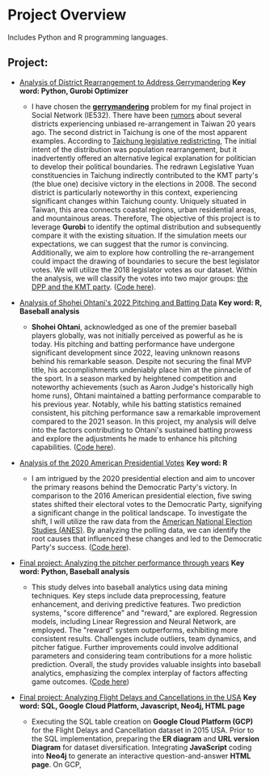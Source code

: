 # Project Overview
Includes Python and R programming languages.




## Project:
- [Analysis of District Rearrangement to Address Gerrymandering](https://github.com/ollill0823/101.UIUC_MS_IE-532-Analysis-of-Network-Data/tree/main/005.Final_project) **Key word: Python, Gurobi Optimizer**
    - I have chosen the **[gerrymandering](https://en.wikipedia.org/wiki/Gerrymandering)** problem for my final project in Social Network (IE532). There have been [rumors](https://michaelturton.blogspot.com/2008/02/gerrymandering.html) about several districts experiencing unbiased re-arrangement in Taiwan 20 years ago. The second district in Taichung is one of the most apparent examples. According to [Taichung legislative redistricting](https://frozengarlic.wordpress.com/2010/05/21/taichung-legislative-redistricting/), The initial intent of the distribution was population rearrangement, but it inadvertently offered an alternative legical explanation for politician to develop their political boundaries. The redrawn Legislative Yuan constituencies in Taichung indirectly contributed to the KMT party's (the blue one) decisive victory in the elections in 2008. The second district is particularly noteworthy in this context, experiencing significant changes within Taichung county. Uniquely situated in Taiwan, this area connects coastal regions, urban residential areas, and mountainous areas. Therefore, The objective of this project is to leverage **Gurobi** to identify the optimal distribution and subsequently compare it with the existing situation. If the simulation meets our expectations, we can suggest that the rumor is convincing. Additionally, we aim to explore how controlling the re-arrangement could impact the drawing of boundaries to secure the best legislator votes. We will utilize the 2018 legislator votes as our dataset. Within the analysis, we will classify the votes into two major groups: [the DPP and the KMT party](https://en.wikipedia.org/wiki/Legislative_Yuan_constituencies_in_Taichung_City). ([Code here](https://github.com/ollill0823/101.UIUC_MS_IE-532-Analysis-of-Network-Data/blob/main/005.Final_project/IE532_Final_Project_Chen_Wang.ipynb)).


- [Analysis of Shohei Ohtani's 2022 Pitching and Batting Data](https://github.com/ollill0823/005.UCLA_extension_R-Exploratory-Data-Analysis-and-Visualization/tree/main/010.2022_Shohei_Ohtani) **Key word: R, Baseball analysis**
    - **Shohei Ohtani**, acknowledged as one of the premier baseball players globally, was not initially perceived as powerful as he is today. His pitching and batting performance have undergone significant development since 2022, leaving unknown reasons behind his remarkable season. Despite not securing the final MVP title, his accomplishments undeniably place him at the pinnacle of the sport. In a season marked by heightened competition and noteworthy achievements (such as Aaron Judge's historically high home runs), Ohtani maintained a batting performance comparable to his previous year. Notably, while his batting statistics remained consistent, his pitching performance saw a remarkable improvement compared to the 2021 season. In this project, my analysis will delve into the factors contributing to Ohtani's sustained batting prowess and explore the adjustments he made to enhance his pitching capabilities. ([Code here](https://github.com/ollill0823/005.UCLA_extension_R-Exploratory-Data-Analysis-and-Visualization/blob/main/010.2022_Shohei_Ohtani/Shohei_Ohtani_analysis.ipynb)).

- [Analysis of the 2020 American Presidential Votes](https://github.com/ollill0823/005.UCLA_extension_R-Exploratory-Data-Analysis-and-Visualization/tree/main/009.2020_American_president_votes) **Key word: R**
  - I am intrigued by the 2020 presidential election and aim to uncover the primary reasons behind the Democratic Party's victory. In comparison to the 2016 American presidential election, five swing states shifted their electoral votes to the Democratic Party, signifying a significant change in the political landscape. To investigate the shift, I will utilize the raw data from the [American National Election Studies (ANES)](https://electionstudies.org/data-center/2020-time-series-study/). By analyzing the polling data, we can identify the root causes that influenced these changes and led to the Democratic Party's success. ([Code here](https://github.com/ollill0823/005.UCLA_extension_R-Exploratory-Data-Analysis-and-Visualization/blob/main/009.2020_American_president_votes/Individual%20project_Chen%20Wang.R)).
 
- [Final project: Analyzing the pitcher performance through years](https://github.com/ollill0823/Project-overview/blob/main/README.md) **Key word: Python, Baseball analysis**
  - This study delves into baseball analytics using data mining techniques. Key steps include data preprocessing, feature enhancement, and deriving predictive features. Two prediction systems, "score difference" and "reward," are explored. Regression models, including Linear Regression and Neural Network, are employed. The "reward" system outperforms, exhibiting more consistent results. Challenges include outliers, team dynamics, and pitcher fatigue. Further improvements could involve additional parameters and considering team contributions for a more holistic prediction. Overall, the study provides valuable insights into baseball analytics, emphasizing the complex interplay of factors affecting game outcomes. ([Code here](https://github.com/ollill0823/102.UIUC_MS_CS-412-Introduction-to-Data-Mining/blob/main/Report/Final_proeject_1205.ipynb))
 
- [Final project: Analyzing Flight Delays and Cancellations in the USA](https://github.com/ollill0823/103.UIUC_MS_CS-442-Database-Systems/blob/main/README.md) **Key word: SQL, Google Cloud Platform, Javascript, Neo4j, HTML page**
  - Executing the SQL table creation on **Google Cloud Platform (GCP)** for the Flight Delays and Cancellation dataset in 2015 USA. Prior to the SQL implementation, preparing the **ER diagram** and **URL version Diagram** for dataset diversification. Integrating **JavaScript** coding into **Neo4j** to generate an interactive question-and-answer **HTML page**. On GCP, 






